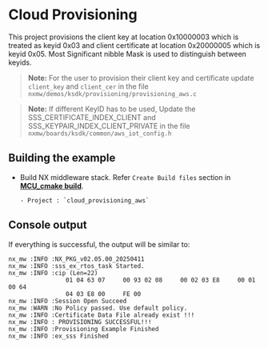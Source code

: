 # Cloud Provisioning

This project provisions the client key at location 0x10000003 which
is treated as keyid 0x03 and client certificate at location 0x20000005
which is keyid 0x05. Most Significant nibble Mask is used to distinguish
between keyids.

>**Note:** For the user to provision their client key and certificate update `client_key` and `client_cer` in the file `nxmw/demos/ksdk/provisioning/provisioning_aws.c`

>**Note:** If different KeyID has to be used, Update the SSS_CERTIFICATE_INDEX_CLIENT and SSS_KEYPAIR_INDEX_CLIENT_PRIVATE in the file `nxmw/boards/ksdk/common/aws_iot_config.h`

## Building the example

- Build NX middleware stack. Refer `Create Build files` section in [**MCU_cmake build**](../../../doc/mcu_cmake/readme.md).

      - Project : `cloud_provisioning_aws`

## Console output

If everything is successful, the output will be similar to:
```
nx_mw :INFO :NX_PKG_v02.05.00_20250411
nx_mw :INFO :sss_ex_rtos_task Started.
nx_mw :INFO :cip (Len=22)
                01 04 63 07     00 93 02 08     00 02 03 E8     00 01 00 64
                04 03 E8 00     FE 00
nx_mw :INFO :Session Open Succeed
nx_mw :WARN :No Policy passed. Use default policy.
nx_mw :INFO :Certificate Data File already exist !!!
nx_mw :INFO : PROVISIONING SUCCESSFUL!!!
nx_mw :INFO :Provisioning Example Finished
nx_mw :INFO :ex_sss Finished
```
